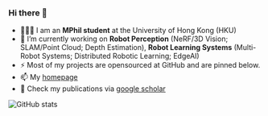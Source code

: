 ### Hi there 👋

- 👨🏼‍💻 I am an **MPhil student** at the University of Hong Kong (HKU)
- 🔭 I’m currently working on **Robot Perception** (NeRF/3D Vision; SLAM/Point Cloud; Depth Estimation), **Robot Learning Systems** (Multi-Robot Systems; Distributed Robotic Learning; EdgeAI)
- ⚡ Most of my projects are opensourced at GitHub and are pinned below.
- 📫 My [homepage](https://jmwang.netlify.app/)
- :book: Check my publications via [google scholar](https://scholar.google.com.hk/citations?user=yq72b6IAAAAJ&hl=zh-CN)

![GitHub stats](https://github-readme-stats.vercel.app/api?username=jmwang0117&count_private=true&bg_color=30,e96443,904e95&title_color=fff&text_color=fff&icon_color=79ff97&show_icons=true)

<!--
**jmwang0117/jmwang0117** is a ✨ _special_ ✨ repository because its `README.md` (this file) appears on your GitHub profile.

Here are some ideas to get you started:

- 🔭 I’m currently working on ...
- 🌱 I’m currently learning ...
- 👯 I’m looking to collaborate on ...
- 🤔 I’m looking for help with ...
- 💬 Ask me about ...
- 📫 How to reach me: ...
- 😄 Pronouns: ...
- ⚡ Fun fact: ...
-->
